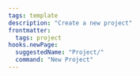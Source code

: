 ```yaml
---
tags: template
description: "Create a new project"
frontmatter:
  tags: project
hooks.newPage:
  suggestedName: "Project/"
  command: "New Project"
---
```

